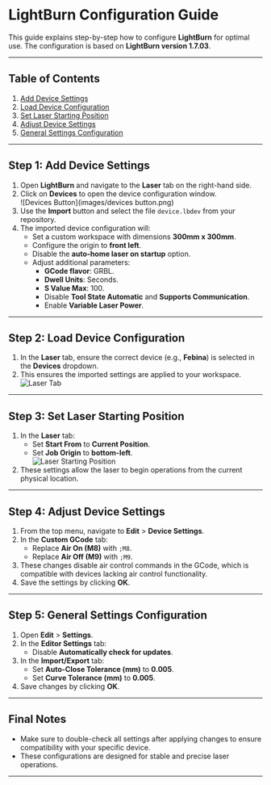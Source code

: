 
# LightBurn Configuration Guide

This guide explains step-by-step how to configure **LightBurn** for optimal use. The configuration is based on **LightBurn version 1.7.03**.

---

## Table of Contents

1. [Add Device Settings](#step-1-add-device-settings)  
2. [Load Device Configuration](#step-2-load-device-configuration)  
3. [Set Laser Starting Position](#step-3-set-laser-starting-position)  
4. [Adjust Device Settings](#step-4-adjust-device-settings)  
5. [General Settings Configuration](#step-5-general-settings-configuration)  

---

## Step 1: Add Device Settings

1. Open **LightBurn** and navigate to the **Laser** tab on the right-hand side.  
2. Click on **Devices** to open the device configuration window.  
   ![Devices Button](images/devices button.png)  
3. Use the **Import** button and select the file `device.lbdev` from your repository.  
4. The imported device configuration will:
   - Set a custom workspace with dimensions **300mm x 300mm**.
   - Configure the origin to **front left**.
   - Disable the **auto-home laser on startup** option.
   - Adjust additional parameters:
     - **GCode flavor**: GRBL.
     - **Dwell Units**: Seconds.
     - **S Value Max**: 100.
     - Disable **Tool State Automatic** and **Supports Communication**.
     - Enable **Variable Laser Power**.

---

## Step 2: Load Device Configuration

1. In the **Laser** tab, ensure the correct device (e.g., **Febina**) is selected in the **Devices** dropdown.  
2. This ensures the imported settings are applied to your workspace.  
   ![Laser Tab](path-to-your-image.png)

---

## Step 3: Set Laser Starting Position

1. In the **Laser** tab:
   - Set **Start From** to **Current Position**.
   - Set **Job Origin** to **bottom-left**.  
   ![Laser Starting Position](path-to-your-image.png)
2. These settings allow the laser to begin operations from the current physical location.

---

## Step 4: Adjust Device Settings

1. From the top menu, navigate to **Edit** > **Device Settings**.  
2. In the **Custom GCode** tab:
   - Replace **Air On (M8)** with `;M8`.
   - Replace **Air Off (M9)** with `;M9`.  
3. These changes disable air control commands in the GCode, which is compatible with devices lacking air control functionality.  
4. Save the settings by clicking **OK**.

---

## Step 5: General Settings Configuration

1. Open **Edit** > **Settings**.  
2. In the **Editor Settings** tab:
   - Disable **Automatically check for updates**.  
3. In the **Import/Export** tab:
   - Set **Auto-Close Tolerance (mm)** to **0.005**.
   - Set **Curve Tolerance (mm)** to **0.005**.  
4. Save changes by clicking **OK**.

---

## Final Notes

- Make sure to double-check all settings after applying changes to ensure compatibility with your specific device.
- These configurations are designed for stable and precise laser operations.

---
